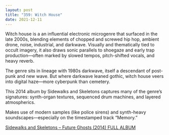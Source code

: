 ```yaml
---
layout: post
title: "359: Witch House"
date: 2021-12-11
---
```


Witch house is a an influential electronic microgenre that surfaced in the late 2000s, blending elements of chopped and screwed hip hop, ambient drone, noise, industrial, and darkwave. Visually and thematically tied to occult imagery, it also draws sonic parallels to shoegaze and early trap production—often marked by slowed tempos, pitch-shifted vocals, and heavy reverb.

The genre sits in lineage with 1980s darkwave, itself a descendant of post-punk and new wave. But where darkwave leaned gothic, witch house veers into digital haze—more cyberpunk than cemetery.

This 2014 album by Sidewalks and Skeletons captures many of the genre’s signatures: synth-organ textures, sequenced drum machines, and layered atmospherics.

Makes use of modern samples (like police sirens) and synth-heavy soundscapes—especially on the timestamped track “Memory.”  

[Sidewalks and Skeletons – Future Ghosts (2014) FULL ALBUM](https://youtu.be/MG_yFJt3PsM?t=1960)
